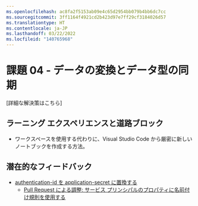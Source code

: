```yaml
---
ms.openlocfilehash: ac8fa2f5153ab09e4c65d2954bb079b4bb6dc7cc
ms.sourcegitcommit: 3ff1164f4921cd2b423d97e7ff29cf3184026d57
ms.translationtype: HT
ms.contentlocale: ja-JP
ms.lasthandoff: 03/22/2022
ms.locfileid: "140765968"
---
```

# <a name="challenge-04---transforming-data-and-syncing-data-types"></a>課題 04 - データの変換とデータ型の同期

[詳細な解決策はこちら]

## <a name="learning-experiences-and-road-blocks"></a>ラーニング エクスペリエンスと道路ブロック

- ワークスペースを使用する代わりに、Visual Studio Code から厳密に新しいノートブックを作成する方法。

## <a name="potential-feedbacks"></a>潜在的なフィードバック

- [authentication-id を application-secret に置換する](https://github.com/MicrosoftDocs/azure-docs/issues/30009)
    - [Pull Request による調整: サービス プリンシパルのプロパティに名前付け規則を使用する](https://github.com/MicrosoftDocs/azure-docs/pull/30015)